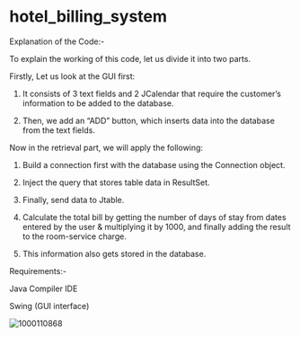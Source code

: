 # hotel_billing_system


Explanation of the Code:-

To explain the working of this code, let us divide it into two parts.

Firstly, Let us look at the GUI first:

1. It consists of 3 text fields and 2 JCalendar that require the customer’s information to be added to the database.

2. Then, we add an “ADD” button, which inserts data into the database from the text fields.


Now in the retrieval part, we will apply the following:

1. Build a connection first with the database using the Connection object.

2. Inject the query that stores table data in ResultSet.

3. Finally, send data to Jtable.

4. Calculate the total bill by getting the number of days of stay from dates entered by the user & multiplying it by 1000, and finally adding the result to the room-service charge.

5. This information also gets stored in the database.


Requirements:-

Java Compiler IDE

Swing (GUI interface)


![1000110868](https://github.com/user-attachments/assets/8dff31cd-aab2-48cf-8e08-b6555c45a60b)
